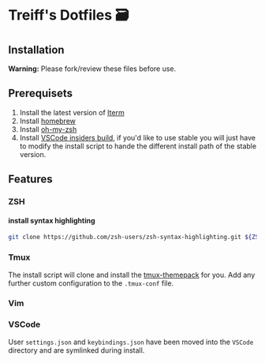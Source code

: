 # Treiff's Dotfiles 🗃

## Installation

**Warning:** Please fork/review these files before use.

## Prerequisets

1. Install the latest version of [Iterm](https://www.iterm2.com/downloads.html)
2. Install [homebrew](https://brew.sh/)
3. Install [oh-my-zsh](https://github.com/robbyrussell/oh-my-zsh)
4. Install [VSCode insiders build](https://code.visualstudio.com/insiders/), if you'd like to use stable you will just have to modify the install script to hande the different install path of the stable version.


## Features

### ZSH

#### install syntax highlighting

```bash
git clone https://github.com/zsh-users/zsh-syntax-highlighting.git ${ZSH_CUSTOM:-~/.oh-my-zsh/custom}/plugins/zsh-syntax-highlighting
```

### Tmux

The install script will clone and install the [tmux-themepack](https://github.com/jimeh/tmux-themepack) for you. Add any further custom configuration to the `.tmux-conf` file.

### Vim

### VSCode

User `settings.json` and `keybindings.json` have been moved into the `VSCode` directory and are symlinked during install.
